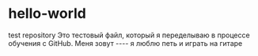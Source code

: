 # hello-world
test repository
Это тестовый файл, который я переделываю в процессе обучения с GitHub. Меня зовут ---- я люблю петь и играть на гитаре
